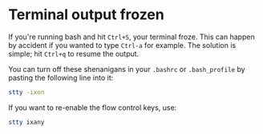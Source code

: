 # Terminal output frozen

If you're running bash and hit `Ctrl+S`, your terminal froze. This can happen by accident if you wanted to type `Ctrl-a` for example.
The solution is simple; hit `Ctrl+q` to resume the output.

You can turn off these shenanigans in your `.bashrc` or `.bash_profile` by pasting the following line into it:

```bash
stty -ixon
```

If you want to re-enable the flow control keys, use:

```bash
stty ixany
```
